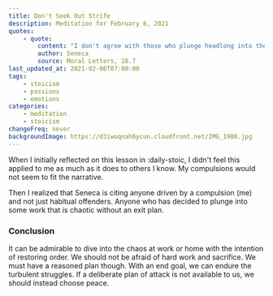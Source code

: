 ```yaml
---
title: Don't Seek Out Strife
description: Meditation for February 6, 2021
quotes:
    - quote:
        content: "I don't agree with those who plunge headlong into the middle of the flood and who, accepting a turbulent life, struggle daily in great spirit with difficult circumstances. The wise person will endure that, but won't choose it — choosing to be at peace, rather than at war."
        author: Seneca
        source: Moral Letters, 28.7
last_updated_at: 2021-02-06T07:00:00
tags:
    - stoicism
    - passions
    - emotions
categories:
    - meditation
    - stoicism
changeFreq: never
backgroundImage: https://d3iwoqnah6ycun.cloudfront.net/IMG_1908.jpg
---
```


When I initially reflected on this lesson in :daily-stoic, I didn't feel this applied to me as much as it does to 
others I know. My compulsions would not seem to fit the narrative.

Then I realized that Seneca is citing anyone driven by a compulsion (me) and not just habitual offenders. Anyone who has 
decided to plunge into some work that is chaotic without an exit plan.

### Conclusion

It can be admirable to dive into the chaos at work or home with the intention of restoring order. We should not be 
afraid of hard work and sacrifice. We must have a reasoned plan though. With an end goal, we can endure the turbulent 
struggles. If a deliberate plan of attack is not available to us, we should instead choose peace.
